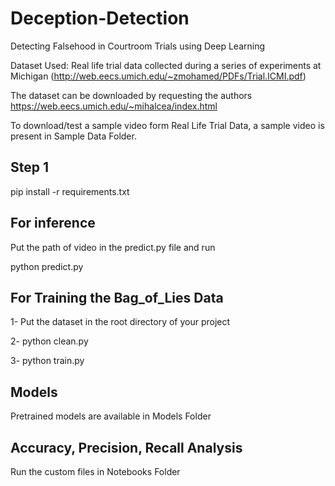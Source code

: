 # Deception-Detection
Detecting Falsehood in Courtroom Trials using Deep  Learning

Dataset Used: Real life trial data collected during a series of experiments at Michigan (http://web.eecs.umich.edu/~zmohamed/PDFs/Trial.ICMI.pdf)  

The dataset can be downloaded by requesting the authors https://web.eecs.umich.edu/~mihalcea/index.html  

To download/test a sample video form Real Life Trial Data, a sample video is present in Sample Data Folder.
 
 


## Step 1

pip install -r requirements.txt


## For inference 

Put the path of video in the predict.py file and run

python predict.py

## For Training the Bag_of_Lies Data

1- Put the dataset in the root directory of your project  

2- python clean.py  

3- python train.py

## Models

Pretrained models are available in Models Folder

## Accuracy, Precision, Recall Analysis

Run the custom files in Notebooks Folder
